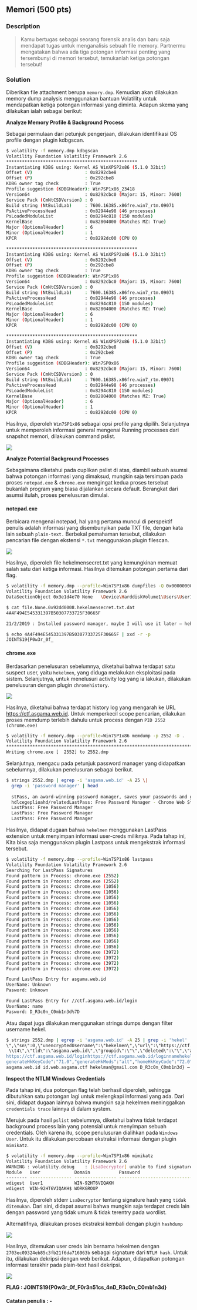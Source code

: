 ## Memori  (500 pts)

### Description

>  Kamu bertugas sebagai seorang forensik analis dan baru saja mendapat tugas untuk menganalisis sebuah file memory. Partnermu mengatakan bahwa ada tiga potongan informasi penting yang tersembunyi di memori tersebut, temukanlah ketiga potongan tersebut!

### Solution

Diberikan file attachment berupa `memory.dmp`. Kemudian akan dilakukan memory dump analysis menggunakan bantuan Volatility untuk mendapatkan ketiga potongan informasi yang diminta. Adapun skema yang dilakukan ialah sebagai berikut:

**Analyze Memory Profile & Background Process**

Sebagai permulaan dari petunjuk pengerjaan, dilakukan identifikasi OS profile dengan plugin kdbgscan.

```bash
$ volatility -f memory.dmp kdbgscan
Volatility Foundation Volatility Framework 2.6
**************************************************
Instantiating KDBG using: Kernel AS WinXPSP2x86 (5.1.0 32bit)
Offset (V)                    : 0x8292cbe8
Offset (P)                    : 0x292cbe8
KDBG owner tag check          : True
Profile suggestion (KDBGHeader): Win7SP1x86_23418
Version64                     : 0x8292cbc0 (Major: 15, Minor: 7600)
Service Pack (CmNtCSDVersion) : 0
Build string (NtBuildLab)     : 7600.16385.x86fre.win7_rtm.09071
PsActiveProcessHead           : 0x82944e98 (46 processes)
PsLoadedModuleList            : 0x8294c810 (150 modules)
KernelBase                    : 0x82804000 (Matches MZ: True)
Major (OptionalHeader)        : 6
Minor (OptionalHeader)        : 1
KPCR                          : 0x8292dc00 (CPU 0)

**************************************************
Instantiating KDBG using: Kernel AS WinXPSP2x86 (5.1.0 32bit)
Offset (V)                    : 0x8292cbe8
Offset (P)                    : 0x292cbe8
KDBG owner tag check          : True
Profile suggestion (KDBGHeader): Win7SP1x86
Version64                     : 0x8292cbc0 (Major: 15, Minor: 7600)
Service Pack (CmNtCSDVersion) : 0
Build string (NtBuildLab)     : 7600.16385.x86fre.win7_rtm.09071
PsActiveProcessHead           : 0x82944e98 (46 processes)
PsLoadedModuleList            : 0x8294c810 (150 modules)
KernelBase                    : 0x82804000 (Matches MZ: True)
Major (OptionalHeader)        : 6
Minor (OptionalHeader)        : 1
KPCR                          : 0x8292dc00 (CPU 0)

**************************************************
Instantiating KDBG using: Kernel AS WinXPSP2x86 (5.1.0 32bit)
Offset (V)                    : 0x8292cbe8
Offset (P)                    : 0x292cbe8
KDBG owner tag check          : True
Profile suggestion (KDBGHeader): Win7SP0x86
Version64                     : 0x8292cbc0 (Major: 15, Minor: 7600)
Service Pack (CmNtCSDVersion) : 0
Build string (NtBuildLab)     : 7600.16385.x86fre.win7_rtm.09071
PsActiveProcessHead           : 0x82944e98 (46 processes)
PsLoadedModuleList            : 0x8294c810 (150 modules)
KernelBase                    : 0x82804000 (Matches MZ: True)
Major (OptionalHeader)        : 6
Minor (OptionalHeader)        : 1
KPCR                          : 0x8292dc00 (CPU 0)

```

Hasilnya, diperoleh `Win7SP1x86` sebagai opsi profile yang dipilih. Selanjutnya untuk memperoleh informasi general mengenai Running processes dari snapshot memori, dilakukan command pslist. 

![](imgs/file-0010.jpg)

**Analyze Potential Background Processes**

Sebagaimana diketahui pada cuplikan pslist di atas, diambil sebuah asumsi bahwa potongan informasi yang dimaksud, mungkin saja tersimpan pada proses `notepad.exe` & `chrome.exe` mengingat kedua proses tersebut bukanlah program yang biasa dijalankan secara default. Berangkat dari asumsi itulah, proses penelusuran dimulai.

#### notepad.exe

Berbicara mengenai notepad, hal yang pertama muncul di perspektif penulis adalah informasi yang disembunyikan pada TXT file, dengan kata lain sebuah `plain-text.` Berbekal pemahaman tersebut, dilakukan pencarian file dengan ekstensi `*.txt` menggunakan plugin filescan.

![](imgs/file-0011_2.jpg)

Hasilnya, diperoleh file hekelmensecret.txt yang kemungkinan memuat salah satu dari ketiga informasi. Hasilnya ditemukan potongan pertama dari flag.

```bash
$ volatility -f memory.dmp --profile=Win7SP1x86 dumpfiles -Q 0x000000003e1d4e70 --name -D .
Volatility Foundation Volatility Framework 2.6
DataSectionObject 0x3e1d4e70 None   \Device\HarddiskVolume1\Users\User1\Desktop\hekelmensecret.txt

$ cat file.None.0x92dd0008.hekelmensecret.txt.dat
4A4F494E545331397B50307733725F30665F

21/2/2019 : Installed password manager, maybe I will use it later – hekelmen

$ echo 4A4F494E545331397B50307733725F30665F | xxd -r -p
JOINTS19{P0w3r_0f_                                     
```

#### chrome.exe

Berdasarkan penelusuran sebelumnya, diketahui bahwa terdapat satu suspect user, yaitu `hekelmen`, yang diduga melakukan eksploitasi pada sistem. Selanjutnya, untuk menelusuri activity log yang ia lakukan, dilakukan penelusuran dengan plugin `chromehistory`.

![](imgs/file-0011.jpg)

Hasilnya, diketahui bahwa terdapat history log yang mengarah ke URL https://ctf.asgama.web.id. Untuk memperkecil scope pencarian, dilakukan proses memdump terlebih dahulu untuk process dengan `PID 2552 (chrome.exe)`

```bash
$ volatility -f memory.dmp --profile=Win7SP1x86 memdump -p 2552 -D .
Volatility Foundation Volatility Framework 2.6
************************************************************************
Writing chrome.exe [  2552] to 2552.dmp

```

Selanjutnya, mengacu pada petunjuk password manager yang didapatkan sebelumnya, dilakukan penelusuran sebagai berikut.

```bash
$ strings 2552.dmp | egrep -i 'asgama.web.id' -A 25 \|
  grep -i 'password manager' | head
  
  stPass, an award-winning password manager, saves your passwords and gives you secure access from every computer and mobile device.
  hdlcegeplioahd/relatedLastPass: Free Password Manager - Chrome Web Store
  LastPass: Free Password Manager
  LastPass: Free Password Manager
  LastPass: Free Password Manager

```

Hasilnya, didapat dugaan bahwa `hekelmen` menggunakan LastPass extension untuk menyimpan informasi user-creds miliknya. Pada tahap ini, Kita bisa saja menggunakan plugin Lastpass untuk mengekstrak informasi tersebut.

```bash
$ volatility -f memory.dmp --profile=Win7SP1x86 lastpass
Volatility Foundation Volatility Framework 2.6
Searching for LastPass Signatures
Found pattern in Process: chrome.exe (2552)
Found pattern in Process: chrome.exe (2552)
Found pattern in Process: chrome.exe (1056)
Found pattern in Process: chrome.exe (1056)
Found pattern in Process: chrome.exe (1056)
Found pattern in Process: chrome.exe (1056)
Found pattern in Process: chrome.exe (1056)
Found pattern in Process: chrome.exe (1056)
Found pattern in Process: chrome.exe (1056)
Found pattern in Process: chrome.exe (1056)
Found pattern in Process: chrome.exe (1056)
Found pattern in Process: chrome.exe (1056)
Found pattern in Process: chrome.exe (1056)
Found pattern in Process: chrome.exe (1056)
Found pattern in Process: chrome.exe (3972)
Found pattern in Process: chrome.exe (3972)
Found pattern in Process: chrome.exe (3972)
Found pattern in Process: chrome.exe (3972)

Found LastPass Entry for asgama.web.id
UserName: Unknown
Pasword: Unknown

Found LastPass Entry for //ctf.asgama.web.id/login
UserName: name
Pasword: D_R3c0n_C0mb1n3d%7D

```

Atau dapat juga dilakukan menggunakan strings dumps dengan filter username hekel.

```bash
$ strings 2552.dmp | egrep -i 'asgama.web.id' -A 25 | grep -i 'hekel' | head -5
\",\"sn\":0,\"unencryptedUsername\":\"hekelmen\",\"url\":\"https://ctf.asgama.web.id/register\",\"name\":\"asgama.web.id\",\"domain\":\"asgama.web.id\",\"domainSites\":0,\"encname\":\"!^
 \\t4\",\"tld\":\"asgama.web.id\",\"groupid\":\"\",\"deleted\":\"\",\"attachkey\":\"\",\"attachpresent\":\"\",\"notetype\":\"\",\"noalert\":\"\",\"last_modified_gmt\":\"\",\"hasbeenshared\":\"\",\"last_pwchange_gmt\":\"\",\"created_gmt\":\"\",\"vulnerable\":\"\",\"pwch\":\"0\",\"breached\":\"0\",\"template\":\"\",\"realmmatch\":false,\"servermatch\":true,\"portmatch\":true,\"serverportmatch\":1,\"usernamematch\":false,\"urlmatch\":false,\"pathlevelmatch\":1,\"fieldmatchcount\":0,\"useusername\":\"hekelmen\"}}","formfills":"{}","ff":"{\"en-US\":{\"month1\":\"January\",\"month2\":\"February\",\"month3\":\"March\",\"month4\":\"April\",\"month5\":\"May\",\"month6\":\"June\",\"month7\":\"July\",\"month8\":\"August\",\"month9\":\"September\",\"month10\":\"October\",\"month11\":\"November\",\"month12\":\"December\",\"mon1\":\"Jan\",\"mon2\":\"Feb\",\"mon3\":\"Mar\",\"mon4\":\"Apr\",\"mon5\":\"May\",\"mon6\":\"Jun\",\"mon7\":\"Jul\",\"mon8\":\"Aug\",\"mon9\":\"Sep\",\"mon10\":\"Oct\",\"mon11\":\"Nov\",\"mon12\":\"Dec\",\"InsecureSite\":\"You are currently browsing an insecure website.\\n\\nAre you sure you want LastPass to fill your credit card information into this site?\",\"AskBeforeFillCC\":\"Are you sure you want LastPass to fill your credit card information into this site?\",\"AskBeforeFill\":\"Are you sure you want LastPass to fill your information into this site:\",\"AskBeforeFillProfile\":\"Are you sure you want LastPass to fill your information into this site?\",\"do_not_remove_the_above_blank_line\":\"dummy\",\"ff_currpass_regexp\":\"(?:(?:existing|^old|[^h]old|curr|former).*pass)|(?:pass.*(?:existing|[^h]old|curr|former))\",\"ff_maiden_regexp\":\"maiden\",\"ff_firstname_regexp\":\"(?:name.*first)|(?:first.*name)|^first$\",\"ff_text_firstname_regexp\":\"(?:name.*first)|(?:first(?!.*last).*name)|^first$\",\"ff_middlename_regexp\":\"(?:name.*middle)|(?:middle.*name)|^middle$\",\"ff_middleinitial_regexp\":\"(?:init.*middle)|(?:middle.*init)|(?:name.*(?:middle|mi$))|(?:(?:middle|mi).*name)|(?:mi$)\",\"ff_text_middleinitial_regexp\":\"(?:init.*middle)|(?:middle.*init)|(?:name.*(?:middle|mi$))|(?:m.?i.?:?$)\",\"ff_lastname_regexp\":\"(?:name.*last)|su
https://ctf.asgama.web.id/loginhttps://ctf.asgama.web.id/loginnamehekelmenpassword
generateHkKeyCode":"71.0","generateHkMods":"alt","homeHkKeyCode":"72.0","homeHkMods":"control alt","logoffHkKeyCode":"0.0","logoffHkMods":"","nextHkKeyCode":"33.0","nextHkMods":"alt","openpopoverHkKeyCode":"220.0","openpopoverHkMods":"alt","prevHkKeyCode":"34.0","prevHkMods":"alt","recheckHkKeyCode":"73.0","recheckHkMods":"alt","rememberemail":"1.0","rememberpassword":"0.0","saveallHkKeyCode":"0.0","saveallHkMods":"","searchHkKeyCode":"87.0","searchHkMods":"alt","showvault":"1.0","submitHkKeyCode":"0.0","submitHkMods":""},"g_sites_tld":[{"aid":"1104578255103663732","name":"asgama.web.id","username":"hekelmen","fiid":"1104578255103663732","type":"account"}],"g_can_clear_clipboard":false,"g_can_copy_to_clipboard":true,"g_is_chrome_portable":false,"g_user_debug_enabled":false,"g_have_binary":false,"extensionBaseURL":"chrome-extension://hdokiejnpimakedhajhdlcegeplioahd/"}]},"frameID":36}
asgama.web.id id.web.asgama.ctf hekelman@gmail.com D_R3c0n_C0mb1n3d} – https

```

**Inspect the NTLM Windows Credentials**

Pada tahap ini, dua potongan flag telah berhasil diperoleh, sehingga dibutuhkan satu potongan lagi untuk melengkapi informasi yang ada. Dari sini, didapat dugaan lainnya bahwa mungkin saja hekelmen meninggalkan `credentials trace` lainnya di dalam system. 

Merujuk pada hasil `pslist` sebelumnya, diketahui bahwa tidak terdapat background process lain yang potensial untuk menyimpan sebuah credentials. Oleh karena itu, scope penulusuran dialihkan pada `Windows User`. Untuk itu dilakukan percobaan ekstraksi informasi dengan plugin `mimikatz`.

```bash
$ volatility -f memory.dmp --profile=Win7SP1x86 mimikatz
Volatility Foundation Volatility Framework 2.6
WARNING : volatility.debug    : [LsaDecryptor] unable to find signature!
Module   User             Domain           Password
-------- ---------------- ---------------- ----------------------------------------
wdigest  User1            WIN-92HT6VIQAKH
wdigest  WIN-92HT6VIQAKH$ WORKGROUP

```

Hasilnya, diperoleh stderr `LsaDecryptor` tentang signature hash yang `tidak ditemukan`. Dari sini, didapat asumsi bahwa mungkin saja terdapat creds lain dengan password yang tidak umum & tidak terentry pada wordlist. 

Alternatifnya, dilakukan 
proses ekstraksi kembali dengan plugin `hashdump`

![](imgs/file-0012.jpg)

Hasilnya, ditemukan user creds lain bernama hekelmen dengan `2703ec09324eb85c3fb21f6da716963b` sebagai signature dari `NTLM hash`. Untuk itu, dilakukan dekripsi dengan web berikut. Adapun, didapatkan potongan informasi terakhir pada plain-text hasil dekripsi.

![](imgs/file-0013.png)

**FLAG : JOINTS19{P0w3r_0f_F0r3n51cs_4nD_R3c0n_C0mb1n3d}**

#### Catatan penulis : -
